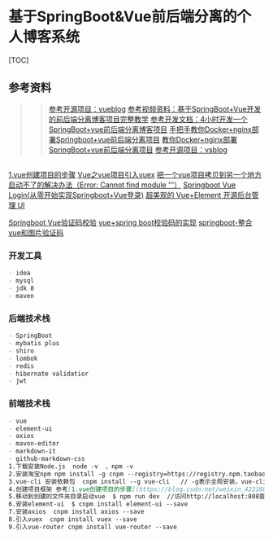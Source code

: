 # 基于SpringBoot&Vue前后端分离的个人博客系统

[TOC]


## 参考资料
>> [参考开源项目：vueblog](https://github.com/MarkerHub/vueblog)
>> [参考视频资料：基于SpringBoot+Vue开发的前后端分离博客项目完整教学](https://www.bilibili.com/video/BV1PQ4y1P7hZ)
>> [参考开发文档：4小时开发一个SpringBoot+vue前后端分离博客项目](https://juejin.im/post/6844903823966732302)
>> [手把手教你Docker+nginx部署Springboot+vue前后端分离项目](https://juejin.cn/post/6886061338804617229/)
>> [教你Docker+nginx部署SpringBoot+vue前后端分离项目](https://www.bilibili.com/video/BV17A411E7aE)
>> [参考开源项目：vsblog](https://github.com/YUbuntu0109/vsblog)
##
[1.vue创建项目的步骤](https://blog.csdn.net/weixin_42218847/article/details/81363421)
[Vue之vue项目引入vuex](https://blog.csdn.net/weixin_40736319/article/details/89379474)
[把一个vue项目拷贝到另一个地方启动不了的解决办法（Error: Cannot find module ‘’'）](https://blog.csdn.net/weixin_41557291/article/details/81561498)
[Springboot Vue Login(从零开始实现Springboot+Vue登录)](https://blog.csdn.net/xiaojinlai123/article/details/90694372)
[超美观的 Vue+Element 开源后台管理 UI](https://mp.weixin.qq.com/s?__biz=Mzg2MjEwMjI1Mg==&mid=2247505441&idx=1&sn=700fe60a8d4e45c7cb528e8230a8ef43&chksm=ce0e61a2f979e8b468a84aee2bfef45329aaf76a3fcc055c9bf287ebc4e2e8a37c80f775d952&mpshare=1&scene=23&srcid=1119tBXDq9Ef3xoqBvi3x9OS&sharer_sharetime=1605769540447&sharer_shareid=d812adcc01829f0f7f8fb06aea118511#rd)


[Springboot Vue验证码校验](https://blog.csdn.net/qq_35416214/article/details/105879996)
[vue+spring boot校验码的实现](https://blog.csdn.net/qq_15054679/article/details/90699031)
[springboot-整合vue和图片验证码](https://blog.csdn.net/yhhyhhyhhyhh/article/details/84846033)
### 开发工具
```markdown
- idea
- mysql
- jdk 8
- maven
```
### 后端技术栈
```markdown
- SpringBoot
- mybatis plus
- shiro
- lombok
- redis
- hibernate validatior
- jwt
```
### 前端技术栈
```markdown
- vue
- element-ui
- axios
- mavon-editor
- markdown-it
- github-markdown-css
1.下载安装Node.js  node -v  、npm -v
2.安装淘宝npm npm install -g cnpm --registry=https://registry.npm.taobao.org
3.vue-cli 安装依赖包  cnpm install --g vue-cli   // -g表示全局安装，vue-cli是模块
4.创建项目框架 参考[1.vue创建项目的步骤](https://blog.csdn.net/weixin_42218847/article/details/81363421)
5.移动到创建的文件夹目录启动vue  $ npm run dev  //访问http://localhost:808查看前端主页
6.安装element-ui  $ cnpm install element-ui --save
7.安装axios  cnpm install axios --save
8.引入vuex  cnpm install vuex --save
9.引入vue-router cnpm install vue-router --save
```